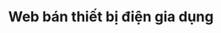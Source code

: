 # Web bán thiết bị điện gia dụng

<!--  <img src="https://thumbs.gfycat.com/AdmiredEllipticalCrab-max-1mb.gif" alt=""> -->
